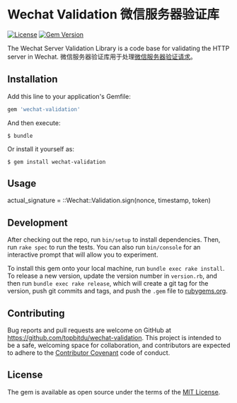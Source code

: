 # Wechat Validation 微信服务器验证库

[![License](https://img.shields.io/badge/license-MIT-green.svg)](http://opensource.org/licenses/MIT)
[![Gem Version](https://badge.fury.io/rb/wechat-validation.svg)](https://badge.fury.io/rb/wechat-validation)

The Wechat Server Validation Library is a code base for validating the HTTP server in Wechat.
微信服务器验证库用于处理[微信服务器验证请求](http://mp.weixin.qq.com/wiki/8/f9a0b8382e0b77d87b3bcc1ce6fbc104.html#.E7.AC.AC.E4.BA.8C.E6.AD.A5.EF.BC.9A.E9.AA.8C.E8.AF.81.E6.9C.8D.E5.8A.A1.E5.99.A8.E5.9C.B0.E5.9D.80.E7.9A.84.E6.9C.89.E6.95.88.E6.80.A7)。

## Installation

Add this line to your application's Gemfile:

```ruby
gem 'wechat-validation'
```

And then execute:

    $ bundle

Or install it yourself as:

    $ gem install wechat-validation

## Usage

actual_signature = ::Wechat::Validation.sign(nonce, timestamp, token)

## Development

After checking out the repo, run `bin/setup` to install dependencies. Then, run `rake spec` to run the tests. You can also run `bin/console` for an interactive prompt that will allow you to experiment.

To install this gem onto your local machine, run `bundle exec rake install`. To release a new version, update the version number in `version.rb`, and then run `bundle exec rake release`, which will create a git tag for the version, push git commits and tags, and push the `.gem` file to [rubygems.org](https://rubygems.org).

## Contributing

Bug reports and pull requests are welcome on GitHub at https://github.com/topbitdu/wechat-validation. This project is intended to be a safe, welcoming space for collaboration, and contributors are expected to adhere to the [Contributor Covenant](http://contributor-covenant.org) code of conduct.


## License

The gem is available as open source under the terms of the [MIT License](http://opensource.org/licenses/MIT).

